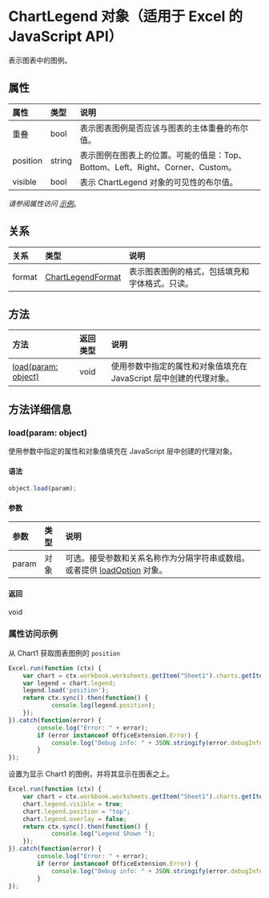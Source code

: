 # <a name="chartlegend-object-(javascript-api-for-excel)"></a>ChartLegend 对象（适用于 Excel 的 JavaScript API）

表示图表中的图例。

## <a name="properties"></a>属性

| 属性     | 类型   |说明
|:---------------|:--------|:----------|
|重叠|bool|表示图表图例是否应该与图表的主体重叠的布尔值。|
|position|string|表示图例在图表上的位置。可能的值是：Top、Bottom、Left、Right、Corner、Custom。|
|visible|bool|表示 ChartLegend 对象的可见性的布尔值。|

_请参阅属性访问 [示例](#property-access-examples)_。

## <a name="relationships"></a>关系
| 关系 | 类型   |说明|
|:---------------|:--------|:----------|
|format|[ChartLegendFormat](chartlegendformat.md)|表示图表图例的格式，包括填充和字体格式。只读。|

## <a name="methods"></a>方法

| 方法           | 返回类型    |说明|
|:---------------|:--------|:----------|
|[load(param: object)](#loadparam-object)|void|使用参数中指定的属性和对象值填充在 JavaScript 层中创建的代理对象。|

## <a name="method-details"></a>方法详细信息


### <a name="load(param:-object)"></a>load(param: object)
使用参数中指定的属性和对象值填充在 JavaScript 层中创建的代理对象。

#### <a name="syntax"></a>语法
```js
object.load(param);
```

#### <a name="parameters"></a>参数
| 参数    | 类型   |说明|
|:---------------|:--------|:----------|
|param|对象|可选。接受参数和关系名称作为分隔字符串或数组。或者提供 [loadOption](loadoption.md) 对象。|

#### <a name="returns"></a>返回
void
### <a name="property-access-examples"></a>属性访问示例

从 Chart1 获取图表图例的 `position`

```js
Excel.run(function (ctx) { 
    var chart = ctx.workbook.worksheets.getItem("Sheet1").charts.getItem("Chart1"); 
    var legend = chart.legend;
    legend.load('position');
    return ctx.sync().then(function() {
            console.log(legend.position);
    });
}).catch(function(error) {
        console.log("Error: " + error);
        if (error instanceof OfficeExtension.Error) {
            console.log("Debug info: " + JSON.stringify(error.debugInfo));
        }
});
```

设置为显示 Chart1 的图例，并将其显示在图表之上。

```js
Excel.run(function (ctx) { 
    var chart = ctx.workbook.worksheets.getItem("Sheet1").charts.getItem("Chart1"); 
    chart.legend.visible = true;
    chart.legend.position = "top"; 
    chart.legend.overlay = false; 
    return ctx.sync().then(function() {
            console.log("Legend Shown ");
    });
}).catch(function(error) {
        console.log("Error: " + error);
        if (error instanceof OfficeExtension.Error) {
            console.log("Debug info: " + JSON.stringify(error.debugInfo));
        }
});
``` 
